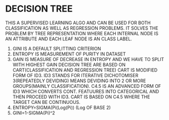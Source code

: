 # DECISION TREE 
THIS A SUPERVISED LEARNING ALGO AND CAN BE USED FOR BOTH CLASSIFICATION AS WELL AS REGRESSION PROBLEMS. IT SOLVES THE PROBLEM BY TREE REPRESENTATION WHERE EACH INTERNAL NODE IS
AN ATTRIBUTE AND EACH LEAF NODE IS AN CLASS LABEL.
1. GINI IS A DEFAULT SPLITTING CRITERION
2. ENTROPY IS MEASUREMENT OF PURITY IN DATASET
3. GAIN IS MEASURE OF DECREASE IN ENTROPY AND WE HAVE TO SPLIT WITH HIGHEST GAIN
DECISION TREE ARE BASED ON CART(CLASSIFICATION AND REGRESSION TREE)
CART IS MODIFIED FORM OF ID3.
ID3 STANDS FOR ITERATIVE DICHOTOMISER 3(REPEATEDLY DEVIDING) MEANS DEVIDING INTO 2 OR MORE GROUPS(MAINLY CLASSIFICATION). C4.5 IS AN ADVANCED FORM OF ID3 WHICH CONVERTS CONT. FEATUURES INTO CATEGORICAL AND THEN PROCEED WITH ID3.
CART IS BASED ON C4.5 WHERE THE TARGET CAN BE CONTINUOUS.
1. ENTROPY=SIGMA(Pi(Log(Pi))    (Log OF BASE 2)
2. GINI=1-SIGMA(Pi)^2
